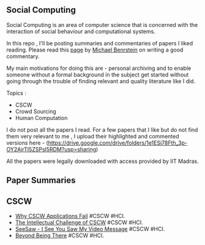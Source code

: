 ## Social Computing
Social Computing is an area of computer science that is concerned with the interaction of social behaviour and computational systems.

In this repo , I'll be posting summaries and commentaries of papers I liked reading. Please read this [page](https://hcicourses.stanford.edu/cs376/2018/critique_format.php) by [Michael Benrstein](https://hci.stanford.edu/msb/) on writing a good commentary.

My main motivations for doing this are - personal archiving and to enable someone without a formal background in the subject get started without going through the trouble of finding relevant and quality literature like I did. 

Topics :
* CSCW
* Crowd Sourcing
* Human Computation

I do not post all the papers I read. For a few papers that I like but do not find them very relevant to me , I upload their highlighted and commented versions here - (https://drive.google.com/drive/folders/1e1ESi78Fth_3p-OY2AjrTI5ZSPsl5RDM?usp=sharing)

All the papers were legally downloaded with access provided by IIT Madras.

## Paper Summaries

## CSCW

* [Why CSCW Applications Fail](https://dl.acm.org/citation.cfm?id=62273) #CSCW #HCI. 
* [The Intellectual Challenge of CSCW](https://dl.acm.org/citation.cfm?id=1463020) #CSCW #HCI. 
* [SeeSaw - I See You Saw My Video Message](https://dl.acm.org/citation.cfm?id=2785847) #CSCW #HCI. 
* [Beyond Being There](https://dl.acm.org/citation.cfm?id=142769) #CSCW #HCI. 
